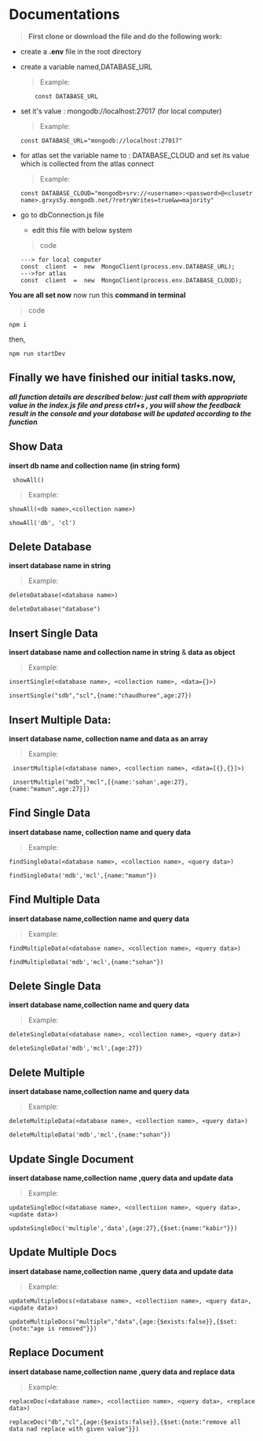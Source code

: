   

#  Documentations


>**First clone or download the file and do the following work:**



 - create a **.env** file in the root directory
  - create a variable named,DATABASE_URL
	 >Example:
	```
		const DATABASE_URL
	```
- set it's value : mongodb://localhost:27017 (for local computer)
	>Example:
	```
	const DATABASE_URL="mongodb://localhost:27017"
	```
- for atlas set the variable name to : DATABASE_CLOUD
and set its value which is collected from the atlas connect
	>Example:
	```
	const DATABASE_CLOUD="mongodb+srv://<username>:<password>@<clusetr name>.grxys5y.mongodb.net/?retryWrites=true&w=majority"
	```
- go to dbConnection.js file
	
	- edit this file  with below system
	>code

	```
	---> for local computer
	const  client  =  new  MongoClient(process.env.DATABASE_URL);
	--->for atlas
	const  client  =  new  MongoClient(process.env.DATABASE_CLOUD);
	```
**You are all set now**
now run this **command in terminal**
>code

```
npm i
```
then,
```
npm run startDev
```
## Finally we have finished our initial tasks.now,

***all function details are described below:
 just call them with appropriate value in the index.js file and press ctrl+s ,
you will show the feedback result in the console and your database will be updated according to the function***

## Show Data
**insert db name and collection name  (in string form)**

	 showAll() 

>Example:
	
	showAll(<db name>,<collection name>)
	
	showAll('db', 'cl')

  ## Delete Database
**insert database name in string**
>Example:

	deleteDatabase(<database name>) 

	deleteDatabase("database")

  ## Insert Single Data
  
 **insert database name and collection name in string**
 &
**data as object**
>Example: 

    insertSingle(<database name>, <collection name>, <data={}>)
    
    insertSingle("sdb","scl",{name:"chaudhuree",age:27})

  
  ## Insert Multiple Data:
  **insert database name, collection name and data as an array**
>Example:

     insertMultiple(<database name>, <collection name>, <data=[{},{}]>) 

     insertMultiple("mdb","mcl",[{name:'sohan',age:27}, {name:"mamun",age:27}])

  ## Find Single Data
**insert database name, collection name and query data**
>Example:

    findSingleData(<database name>, <collection name>, <query data>) 

    findSingleData('mdb','mcl',{name:"mamun"})

  

## Find Multiple Data
**insert database name,collection name and query data**
>Example:

    findMultipleData(<database name>, <collection name>, <query data>) 

    findMultipleData('mdb','mcl',{name:"sohan"})

  

## Delete Single Data
**insert database name,collection name and query data**
>Example:

    deleteSingleData(<database name>, <collection name>, <query data>) 

    deleteSingleData('mdb','mcl',{age:27})

  

## Delete Multiple
**insert database name,collection name and query data**
>Example:

    deleteMultipleData(<database name>, <collection name>, <query data>) 

    deleteMultipleData('mdb','mcl',{name:"sohan"})

  
## Update Single Document
**insert database name,collection name ,query data and update data**
>Example:

    updateSingleDoc(<database name>, <collectiion name>, <query data>, <update data>) 

    updateSingleDoc('multiple','data',{age:27},{$set:{name:"kabir"}})

  

## Update Multiple Docs
**insert database name,collection name ,query data and update data**
>Example:

    updateMultipleDocs(<database name>, <collectiion name>, <query data>, <update data>) 

    updateMultipleDocs("multiple","data",{age:{$exists:false}},{$set:{note:"age is removed"}})

  
## Replace Document
**insert database name,collection name ,query data and replace data**
>Example:

    replaceDoc(<database name>, <collectiion name>, <query data>, <replace data>) 
    
    replaceDoc("db","cl",{age:{$exists:false}},{$set:{note:"remove all data nad replace with given value"}})
